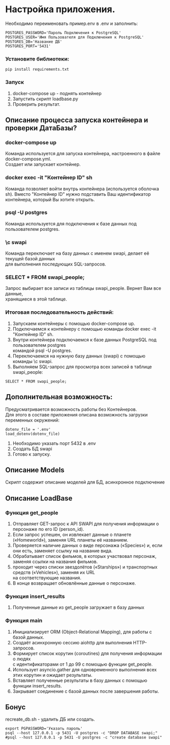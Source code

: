# Настройка приложения.
Необходимо переименовать пример.env в .env и заполнить:
```
POSTGRES_PASSWORD='Пароль Подключения к PostgreSQL'
POSTGRES_USER='Имя Пользователя для Подключения к PostgreSQL'
POSTGRES_DB='Название ДБ'
POSTGRES_PORT='5431'
```
### Установите библиотеки:
```
pip install requirements.txt
```
### Запуск
1. docker-compose up - поднять контейнер  
2. Запустить скрипт loadbase.py  
3. Проверить результат.  

## Описание процесса запуска контейнера и проверки ДатаБазы? 
### docker-compose up
Команда используется для запуска контейнера, настроенного в файле docker-compose.yml.   
Создает или запускает контейнер.

### docker exec -it "Контейнер ID" sh
Команда позволяет войти внутрь контейнера (используется оболочка sh). 
Вместо "Контейнер ID" нужно подставить Ваш идентификатор контейнера, который Вы хотите открыть.

### psql -U postgres
Команда используется для подключения к базе данных под пользователем postgres.

### \c swapi
Команда переключает на базу данных с именем swapi, делает её текущей базой данных   
для выполнения последующих SQL-запросов.

### SELECT * FROM swapi_people;
Запрос выбирает все записи из таблицы swapi_people. Вернет Вам все данные,   
хранящиеся в этой таблице.

### Итоговая последовательность действий:
1. Запускаем контейнеры с помощью docker-compose up.
2. Подключаемся к контейнеру с помощью команды docker exec -it "Контейнер ID" sh.
3. Внутри контейнера подключаемся к базе данных PostgreSQL под пользователем postgres   
командой psql -U postgres.
4. Переключаемся на нужную базу данных (swapi) с помощью команды \c swapi.
5. Выполняем SQL-запрос для просмотра всех записей в таблице swapi_people:   
```
SELECT * FROM swapi_people;
```

## Дополнительная возможность:
Предусматривается возможность работы без Контейнеров.  
Для этого в составе приложения описана возможность загрузки переменных окружений:
```
dotenv_file = '.env'
load_dotenv(dotenv_file)
```
1. Необходимо указать порт 5432 в .env  
2. Создать БД swapi
3. Готово к запуску. 


## Описание Models
Скрипт содержит описание моделей для БД, асинхронное подключение
## Описание LoadBase
### Функция get_people
1. Отправляет GET-запрос к API SWAPI для получения информации о персонаже по его ID (person_id).
2. Если запрос успешен, он извлекает данные о планете («Homeworld»), заменяя URL планеты её названием.
3. Проверяется наличие данных о виде персонажа («Species») и, если они есть, заменяет ссылку на название вида.
4. Обрабатывает список фильмов, в которых участвовал персонаж, заменяя ссылки на названия фильмов.
5. проходит через списки звездолётов («Starships») и транспортных средств («Vehicles»), заменяя их URL   
на соответствующие названия.
6. В конце возвращает обновлённые данные о персонаже.
### Функция insert_results
1. Полученные данные из get_people загружает в базу данных 
### Функция main
1. Инициализирует ORM (Object-Relational Mapping), для работы с базой данных.
2. Создаёт асинхронную сессию aiohttp для выполнения HTTP-запросов.
3. Формирует список корутин (coroutines) для получения информации о людях  
с идентификаторами от 1 до 99 с помощью функции get_people.
4. Использует asyncio.gather для одновременного выполнения всех этих корутин и ожидает результаты.
5. Вставляет полученные результаты в базу данных с помощью функции insert_results.
6. Закрывает соединение с базой данных после завершения работы.

## Бонус
recreate_db.sh - удалить ДБ или создать.  
```
export PGPASSWORD='Указать пароль'
psql --host 127.0.0.1 -p 5431 -U postgres -c "DROP DATABASE swapi;"
#psql --host 127.0.0.1 -p 5431 -U postgres -c "create database swapi"

```
